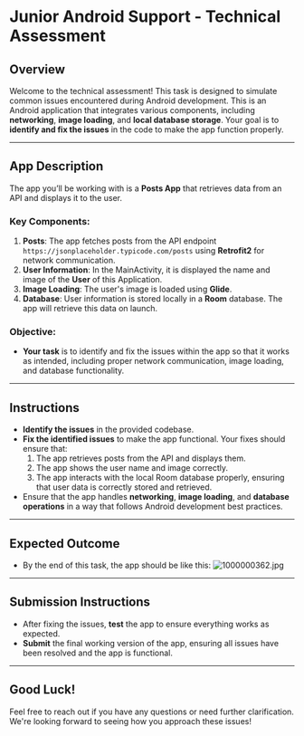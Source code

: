# Junior Android Support - Technical Assessment

## Overview
Welcome to the technical assessment! This task is designed to simulate common issues encountered during Android development. This is an Android application that integrates various components, including **networking**, **image loading**, and **local database storage**. Your goal is to **identify and fix the issues** in the code to make the app function properly.

---

## App Description

The app you’ll be working with is a **Posts App** that retrieves data from an API and displays it to the user.

### Key Components:
1. **Posts**: The app fetches posts from the API endpoint `https://jsonplaceholder.typicode.com/posts` using **Retrofit2** for network communication.
2. **User Information**: In the MainActivity, it is displayed the name and image of the **User** of this Application.
3. **Image Loading**: The user's image is loaded using **Glide**.
4. **Database**: User information is stored locally in a **Room** database. The app will retrieve this data on launch.

### Objective:
- **Your task** is to identify and fix the issues within the app so that it works as intended, including proper network communication, image loading, and database functionality.

---

## Instructions

- **Identify the issues** in the provided codebase.
- **Fix the identified issues** to make the app functional. Your fixes should ensure that:
    1. The app retrieves posts from the API and displays them.
    2. The app shows the user name and image correctly.
    3. The app interacts with the local Room database properly, ensuring that user data is correctly stored and retrieved.
- Ensure that the app handles **networking**, **image loading**, and **database operations** in a way that follows Android development best practices.

---

## Expected Outcome

- By the end of this task, the app should be like this:
![1000000362.jpg](../../Downloads/image_test.jpg)

---

## Submission Instructions

- After fixing the issues, **test** the app to ensure everything works as expected.
- **Submit** the final working version of the app, ensuring all issues have been resolved and the app is functional.

---

## Good Luck!

Feel free to reach out if you have any questions or need further clarification. We're looking forward to seeing how you approach these issues!
